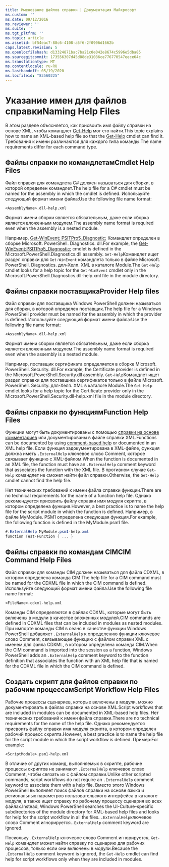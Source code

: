```yaml
---
title: Именование файлов справки | Документация Майкрософт
ms.custom: ''
ms.date: 09/12/2016
ms.reviewer: ''
ms.suite: ''
ms.tgt_pltfrm: ''
ms.topic: article
ms.assetid: bf54eac7-88c6-4108-a5f6-2f0906d1662b
caps.latest.revision: 5
ms.openlocfilehash: d13324871bac7ba21c0e042e8674c5996e5dba85
ms.sourcegitcommit: 173556307d45d88de31086ce776770547eece64c
ms.translationtype: MT
ms.contentlocale: ru-RU
ms.lasthandoff: 05/19/2020
ms.locfileid: "83560225"
---
```

# <a name="naming-help-files"></a><span data-ttu-id="bae23-102">Указание имен для файлов справки</span><span class="sxs-lookup"><span data-stu-id="bae23-102">Naming Help Files</span></span>

<span data-ttu-id="bae23-103">В этом разделе объясняется, как присвоить имя файлу справки на основе XML, чтобы командлет [Get-Help](/powershell/module/Microsoft.PowerShell.Core/Get-Help) мог его найти.</span><span class="sxs-lookup"><span data-stu-id="bae23-103">This topic explains how to name an XML-based help file so that the [Get-Help](/powershell/module/Microsoft.PowerShell.Core/Get-Help) cmdlet can find it.</span></span> <span data-ttu-id="bae23-104">Требования к имени различаются для каждого типа команды.</span><span class="sxs-lookup"><span data-stu-id="bae23-104">The name requirements differ for each command type.</span></span>

## <a name="cmdlet-help-files"></a><span data-ttu-id="bae23-105">Файлы справки по командлетам</span><span class="sxs-lookup"><span data-stu-id="bae23-105">Cmdlet Help Files</span></span>

<span data-ttu-id="bae23-106">Файл справки для командлета C# должен называться для сборки, в которой определен командлет.</span><span class="sxs-lookup"><span data-stu-id="bae23-106">The help file for a C# cmdlet must be named for the assembly in which the cmdlet is defined.</span></span> <span data-ttu-id="bae23-107">Используйте следующий формат имени файла:</span><span class="sxs-lookup"><span data-stu-id="bae23-107">Use the following file name format:</span></span>

```
<AssemblyName>.dll-help.xml
```

<span data-ttu-id="bae23-108">Формат имени сборки является обязательным, даже если сборка является вложенным модулем.</span><span class="sxs-lookup"><span data-stu-id="bae23-108">The assembly name format is required even when the assembly is a nested module.</span></span>

<span data-ttu-id="bae23-109">Например, [Get-WinEvent; PSITPro5_Diagnostic;](/powershell/module/Microsoft.PowerShell.Diagnostics/Get-WinEvent) Командлет определен в сборке Microsoft. PowerShell. Diagnostics. dll.</span><span class="sxs-lookup"><span data-stu-id="bae23-109">For example, the [Get-WinEvent;PSITPro5_Diagnostic;](/powershell/module/Microsoft.PowerShell.Diagnostics/Get-WinEvent) cmdlet is defined in the Microsoft.PowerShell.Diagnostics.dll assembly.</span></span> <span data-ttu-id="bae23-110">`Get-Help`Командлет ищет раздел справки для `Get-WinEvent` командлета только в файле Microsoft. PowerShell. Diagnostics. длл-Хелп. XML в каталоге Module.</span><span class="sxs-lookup"><span data-stu-id="bae23-110">The `Get-Help` cmdlet looks for a help topic for the `Get-WinEvent` cmdlet only in the Microsoft.PowerShell.Diagnostics.dll-help.xml file in the module directory.</span></span>

## <a name="provider-help-files"></a><span data-ttu-id="bae23-111">Файлы справки поставщика</span><span class="sxs-lookup"><span data-stu-id="bae23-111">Provider Help files</span></span>

<span data-ttu-id="bae23-112">Файл справки для поставщика Windows PowerShell должен называться для сборки, в которой определен поставщик.</span><span class="sxs-lookup"><span data-stu-id="bae23-112">The help file for a Windows PowerShell provider must be named for the assembly in which the provider is defined.</span></span> <span data-ttu-id="bae23-113">Используйте следующий формат имени файла:</span><span class="sxs-lookup"><span data-stu-id="bae23-113">Use the following file name format:</span></span>

```
<AssemblyName>.dll-help.xml
```

<span data-ttu-id="bae23-114">Формат имени сборки является обязательным, даже если сборка является вложенным модулем.</span><span class="sxs-lookup"><span data-stu-id="bae23-114">The assembly name format is required even when the assembly is a nested module.</span></span>

<span data-ttu-id="bae23-115">Например, поставщик сертификата определяется в сборке Microsoft. PowerShell. Security. dll.</span><span class="sxs-lookup"><span data-stu-id="bae23-115">For example, the Certificate provider is defined in the Microsoft.PowerShell.Security.dll assembly.</span></span> <span data-ttu-id="bae23-116">`Get-Help`Командлет ищет раздел справки для поставщика сертификатов только в файле Microsoft. PowerShell. Security. длл-Хелп. XML в каталоге Module.</span><span class="sxs-lookup"><span data-stu-id="bae23-116">The `Get-Help` cmdlet looks for a help topic for the Certificate provider only in the Microsoft.PowerShell.Security.dll-help.xml file in the module directory.</span></span>

## <a name="function-help-files"></a><span data-ttu-id="bae23-117">Файлы справки по функциям</span><span class="sxs-lookup"><span data-stu-id="bae23-117">Function Help Files</span></span>

<span data-ttu-id="bae23-118">Функции могут быть документированы с помощью [справки на основе комментариев](/powershell/module/microsoft.powershell.core/about/about_comment_based_help) или документированы в файле справки XML.</span><span class="sxs-lookup"><span data-stu-id="bae23-118">Functions can be documented by using [comment-based help](/powershell/module/microsoft.powershell.core/about/about_comment_based_help) or documented in an XML help file.</span></span> <span data-ttu-id="bae23-119">Если функция задокументирована в XML-файле, функция должна иметь `.ExternalHelp` ключевое слово Comment, которое связывает функцию с XML-файлом.</span><span class="sxs-lookup"><span data-stu-id="bae23-119">When the function is documented in an XML file, the function must have an `.ExternalHelp` comment keyword that associates the function with the XML file.</span></span> <span data-ttu-id="bae23-120">В противном случае `Get-Help` командлет не сможет найти файл справки.</span><span class="sxs-lookup"><span data-stu-id="bae23-120">Otherwise, the `Get-Help` cmdlet cannot find the help file.</span></span>

<span data-ttu-id="bae23-121">Нет технических требований к имени файла справки функции.</span><span class="sxs-lookup"><span data-stu-id="bae23-121">There are no technical requirements for the name of a function help file.</span></span> <span data-ttu-id="bae23-122">Однако рекомендуется присвоить файлу справки имя модуля скрипта, в котором определена функция.</span><span class="sxs-lookup"><span data-stu-id="bae23-122">However, a best practice is to name the help file for the script module in which the function is defined.</span></span> <span data-ttu-id="bae23-123">Например, в файле MyModule. PSM1 определена следующая функция.</span><span class="sxs-lookup"><span data-stu-id="bae23-123">For example, the following function is defined in the MyModule.psm1 file.</span></span>

```csharp
#.ExternalHelp MyModule.psm1-help.xml
function Test-Function { ... }
```

## <a name="cim-command-help-files"></a><span data-ttu-id="bae23-124">Файлы справки по командам CIM</span><span class="sxs-lookup"><span data-stu-id="bae23-124">CIM Command Help Files</span></span>

<span data-ttu-id="bae23-125">Файл справки для команды CIM должен называться для файла CDXML, в котором определена команда CIM.</span><span class="sxs-lookup"><span data-stu-id="bae23-125">The help file for a CIM command must be named for the CDXML file in which the CIM command is defined.</span></span> <span data-ttu-id="bae23-126">Используйте следующий формат имени файла:</span><span class="sxs-lookup"><span data-stu-id="bae23-126">Use the following file name format:</span></span>

```
<FileName>.cdxml-help.xml
```

<span data-ttu-id="bae23-127">Команды CIM определяются в файлах CDXML, которые могут быть включены в модули в качестве вложенных модулей.</span><span class="sxs-lookup"><span data-stu-id="bae23-127">CIM commands are defined in CDXML files that can be included in modules as nested modules.</span></span> <span data-ttu-id="bae23-128">При импорте команды CIM в сеанс в качестве функции Windows PowerShell добавляет `.ExternalHelp` к определению функции ключевое слово Comment, связывающее функцию с файлом справки XML с именем для файла CDXML, в котором определена команда CIM.</span><span class="sxs-lookup"><span data-stu-id="bae23-128">When the CIM command is imported into the session as a function, Windows PowerShell adds an `.ExternalHelp` comment keyword to the function definition that associates the function with an XML help file that is named for the CDXML file in which the CIM command is defined.</span></span>

## <a name="script-workflow-help-files"></a><span data-ttu-id="bae23-129">Создать скрипт для файлов справки по рабочим процессам</span><span class="sxs-lookup"><span data-stu-id="bae23-129">Script Workflow Help Files</span></span>

<span data-ttu-id="bae23-130">Рабочие процессы сценариев, которые включены в модули, можно документировать в файлах справки на основе XML.</span><span class="sxs-lookup"><span data-stu-id="bae23-130">Script workflows that are included in modules can be documented in XML-based help files.</span></span> <span data-ttu-id="bae23-131">Нет технических требований к имени файла справки.</span><span class="sxs-lookup"><span data-stu-id="bae23-131">There are no technical requirements for the name of the help file.</span></span> <span data-ttu-id="bae23-132">Однако рекомендуется присвоить файлу справки имя модуля скрипта, в котором определен рабочий процесс скрипта.</span><span class="sxs-lookup"><span data-stu-id="bae23-132">However, a best practice is to name the help file for the script module in which the script workflow is defined.</span></span> <span data-ttu-id="bae23-133">Пример:</span><span class="sxs-lookup"><span data-stu-id="bae23-133">For example:</span></span>

```
<ScriptModule>.psm1-help.xml
```

<span data-ttu-id="bae23-134">В отличие от других команд, выполняемых в скрипте, рабочие процессы скриптов не занимают `.ExternalHelp` ключевое слово Comment, чтобы связать их с файлом справки.</span><span class="sxs-lookup"><span data-stu-id="bae23-134">Unlike other scripted commands, script workflows do not require an `.ExternalHelp` comment keyword to associate them with a help file.</span></span> <span data-ttu-id="bae23-135">Вместо этого Windows PowerShell выполняет поиск файлов справки на основе языка и региональных параметров пользовательского интерфейса в каталоге модуля, а также ищет справку по рабочему процессу сценария во всех файлах.</span><span class="sxs-lookup"><span data-stu-id="bae23-135">Instead, Windows PowerShell searches the UI-Culture-specific subdirectories of the module directory for XML-based help files and looks for help for the script workflow in all the files.</span></span> <span data-ttu-id="bae23-136">`.ExternalHelp`ключевое слово Comment игнорируется.</span><span class="sxs-lookup"><span data-stu-id="bae23-136">`.ExternalHelp` comment keyword are ignored.</span></span>

<span data-ttu-id="bae23-137">Поскольку `.ExternalHelp` ключевое слово Comment игнорируется, `Get-Help` командлет может найти справку по сценарию для рабочих процессов, только если они включены в модули.</span><span class="sxs-lookup"><span data-stu-id="bae23-137">Because the `.ExternalHelp` comment keyword is ignored, the `Get-Help` cmdlet can find help for script workflows only when they are included in modules.</span></span>
